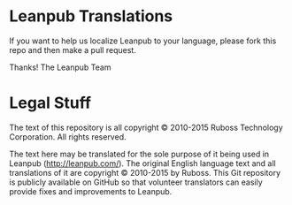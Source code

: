 # Leanpub Translations

If you want to help us localize Leanpub to your language, please fork this repo and then make a pull request.

Thanks!
The Leanpub Team

# Legal Stuff

The text of this repository is all copyright © 2010-2015 Ruboss Technology Corporation. All rights reserved.

The text here may be translated for the sole purpose of it being used in Leanpub (http://leanpub.com/).  The original English language text and all translations of it are copyright © 2010-2015 by Ruboss.  This Git repository is publicly available on GitHub so that volunteer translators can easily provide fixes and improvements to Leanpub.